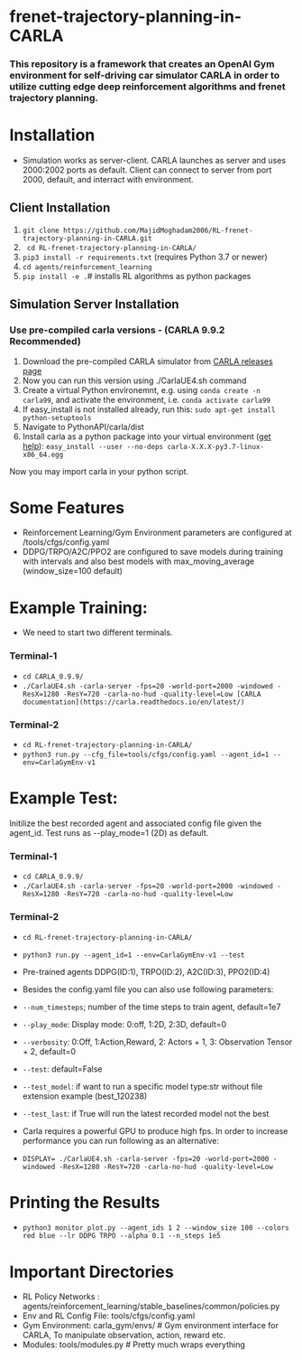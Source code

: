 # frenet-trajectory-planning-in-CARLA
### This repository is a framework that creates an OpenAI Gym environment for self-driving car simulator CARLA in order to utilize cutting edge deep reinforcement algorithms and frenet trajectory planning.

# Installation
- Simulation works as server-client. CARLA launches as server and uses 2000:2002 ports as default. Client can connect to server from port 2000, default, and interract with environment.

## Client Installation
1. ```git clone https://github.com/MajidMoghadam2006/RL-frenet-trajectory-planning-in-CARLA.git```
2. ``` cd RL-frenet-trajectory-planning-in-CARLA/```
3. ``` pip3 install -r requirements.txt ``` (requires Python 3.7 or newer)
4. ``` cd agents/reinforcement_learning ```
5. ``` pip install -e . ```# installs RL algorithms as python packages 

## Simulation Server Installation
###  Use pre-compiled carla versions - (CARLA 9.9.2 Recommended)
1. Download the pre-compiled CARLA simulator from [CARLA releases page](https://github.com/carla-simulator/carla/releases)
2. Now you can run this version using ./CarlaUE4.sh command
3. Create a virtual Python environemnt, e.g. using ```conda create -n carla99```, and activate the environment, i.e. ```conda activate carla99```
4. If easy_install is not installed already, run this: ```sudo apt-get install python-setuptools```
5. Navigate to PythonAPI/carla/dist
6. Install carla as a python package into your virtual environment ([get help](https://carla.readthedocs.io/en/latest/build_system/)): ```easy_install --user --no-deps carla-X.X.X-py3.7-linux-x86_64.egg```

Now you may import carla in your python script.

# Some Features

- Reinforcement Learning/Gym Environment parameters are configured at /tools/cfgs/config.yaml
- DDPG/TRPO/A2C/PPO2 are configured to save models during training with intervals and also best models with max_moving_average (window_size=100 default)

# Example Training:
- We need to start two different terminals. 
### Terminal-1
- ```cd CARLA_0.9.9/```
- ```./CarlaUE4.sh -carla-server -fps=20 -world-port=2000 -windowed -ResX=1280 -ResY=720 -carla-no-hud -quality-level=Low [CARLA documentation](https://carla.readthedocs.io/en/latest/)```
### Terminal-2
- ```cd RL-frenet-trajectory-planning-in-CARLA/```
- ```python3 run.py --cfg_file=tools/cfgs/config.yaml --agent_id=1 --env=CarlaGymEnv-v1 ```
 
# Example Test:

Initilize the best recorded agent and associated config file given the agent_id. Test runs as --play_mode=1 (2D) as default. 
### Terminal-1
- ```cd CARLA_0.9.9/```
- ```./CarlaUE4.sh -carla-server -fps=20 -world-port=2000 -windowed -ResX=1280 -ResY=720 -carla-no-hud -quality-level=Low```
### Terminal-2
- ```cd RL-frenet-trajectory-planning-in-CARLA/```
- ```python3 run.py --agent_id=1 --env=CarlaGymEnv-v1 --test ```

- Pre-trained agents DDPG(ID:1), TRPO(ID:2), A2C(ID:3), PPO2(ID:4)

- Besides the config.yaml file you can also use following parameters:

- ```--num_timesteps```; number of the time steps to train agent, default=1e7 
- ```--play_mode```: Display mode: 0:off, 1:2D, 2:3D, default=0
- ```--verbosity```: 0:Off, 1:Action,Reward, 2: Actors + 1, 3: Observation Tensor + 2, default=0
- ```--test```: default=False
- ```--test_model```: if want to run a specific model type:str without file extension example (best_120238)
- ```--test_last```: if True will run the latest recorded model not the best

- Carla requires a powerful GPU to produce high fps. In order to increase performance you can run following as an alternative:

- ```DISPLAY= ./CarlaUE4.sh -carla-server -fps=20 -world-port=2000 -windowed -ResX=1280 -ResY=720 -carla-no-hud -quality-level=Low```

# Printing the Results

- ```python3 monitor_plot.py --agent_ids 1 2 --window_size 100 --colors red blue --lr DDPG TRPO --alpha 0.1 --n_steps 1e5```

# Important Directories
- RL Policy Networks : agents/reinforcement_learning/stable_baselines/common/policies.py
- Env and RL Config File: tools/cfgs/config.yaml
- Gym Environment: carla_gym/envs/ # Gym environment interface for CARLA, To manipulate observation, action, reward etc.
- Modules: tools/modules.py # Pretty much wraps everything

